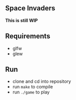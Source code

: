 ## Space Invaders
**This is still WIP**
## Requirements
* glfw
* glew
## Run
* clone and cd into repository 
* run ```make``` to compile
* run ```./game``` to play
